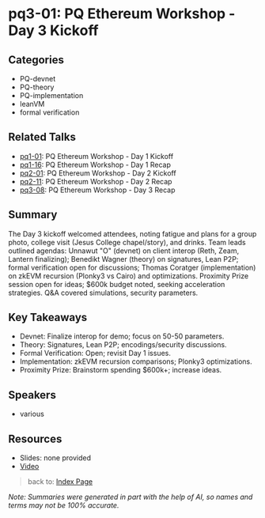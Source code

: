 # pq3-01: PQ Ethereum Workshop - Day 3 Kickoff

## Categories
- PQ-devnet
- PQ-theory
- PQ-implementation
- leanVM
- formal verification

## Related Talks
- [pq1-01](pq1-01.md): PQ Ethereum Workshop - Day 1 Kickoff
- [pq1-16](pq1-16.md): PQ Ethereum Workshop - Day 1 Recap
- [pq2-01](pq2-01.md): PQ Ethereum Workshop - Day 2 Kickoff
- [pq2-11](pq2-11.md): PQ Ethereum Workshop - Day 2 Recap
- [pq3-08](pq3-08.md): PQ Ethereum Workshop - Day 3 Recap


## Summary
The Day 3 kickoff welcomed attendees, noting fatigue and plans for a group photo, college visit (Jesus College chapel/story), and drinks. Team leads outlined agendas: Unnawut "O" (devnet) on client interop (Reth, Zeam, Lantern finalizing); Benedikt Wagner (theory) on signatures, Lean P2P; formal verification open for discussions; Thomas Coratger (implementation) on zkEVM recursion (Plonky3 vs Cairo) and optimizations. Proximity Prize session open for ideas; $600k budget noted, seeking acceleration strategies. Q&A covered simulations, security parameters.

## Key Takeaways
- Devnet: Finalize interop for demo; focus on 50-50 parameters.
- Theory: Signatures, Lean P2P; encodings/security discussions.
- Formal Verification: Open; revisit Day 1 issues.
- Implementation: zkEVM recursion comparisons; Plonky3 optimizations.
- Proximity Prize: Brainstorm spending $600k+; increase ideas.

## Speakers
- various

## Resources
- Slides: none provided
- [Video](https://youtu.be/Bk8W1_DiRlM)

> back to: [Index Page](index.md)

*Note: Summaries were generated in part with the help of AI, so names and terms may not be 100% accurate.*